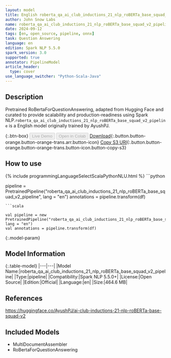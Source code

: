```yaml
---
layout: model
title: English roberta_qa_ai_club_inductions_21_nlp_roBERTa_base_squad_v2_pipeline pipeline RoBertaForQuestionAnswering from AyushPJ
author: John Snow Labs
name: roberta_qa_ai_club_inductions_21_nlp_roBERTa_base_squad_v2_pipeline
date: 2024-09-12
tags: [en, open_source, pipeline, onnx]
task: Question Answering
language: en
edition: Spark NLP 5.5.0
spark_version: 3.0
supported: true
annotator: PipelineModel
article_header:
  type: cover
use_language_switcher: "Python-Scala-Java"
---
```


## Description

Pretrained RoBertaForQuestionAnswering, adapted from Hugging Face and curated to provide scalability and production-readiness using Spark NLP.`roberta_qa_ai_club_inductions_21_nlp_roBERTa_base_squad_v2_pipeline` is a English model originally trained by AyushPJ.

{:.btn-box}
<button class="button button-orange" disabled>Live Demo</button>
<button class="button button-orange" disabled>Open in Colab</button>
[Download](https://s3.amazonaws.com/auxdata.johnsnowlabs.com/public/models/roberta_qa_ai_club_inductions_21_nlp_roBERTa_base_squad_v2_pipeline_en_5.5.0_3.0_1726175883118.zip){:.button.button-orange.button-orange-trans.arr.button-icon}
[Copy S3 URI](s3://auxdata.johnsnowlabs.com/public/models/roberta_qa_ai_club_inductions_21_nlp_roBERTa_base_squad_v2_pipeline_en_5.5.0_3.0_1726175883118.zip){:.button.button-orange.button-orange-trans.button-icon.button-copy-s3}

## How to use



<div class="tabs-box" markdown="1">
{% include programmingLanguageSelectScalaPythonNLU.html %}
```python

pipeline = PretrainedPipeline("roberta_qa_ai_club_inductions_21_nlp_roBERTa_base_squad_v2_pipeline", lang = "en")
annotations =  pipeline.transform(df)   

```
```scala

val pipeline = new PretrainedPipeline("roberta_qa_ai_club_inductions_21_nlp_roBERTa_base_squad_v2_pipeline", lang = "en")
val annotations = pipeline.transform(df)

```
</div>

{:.model-param}
## Model Information

{:.table-model}
|---|---|
|Model Name:|roberta_qa_ai_club_inductions_21_nlp_roBERTa_base_squad_v2_pipeline|
|Type:|pipeline|
|Compatibility:|Spark NLP 5.5.0+|
|License:|Open Source|
|Edition:|Official|
|Language:|en|
|Size:|464.6 MB|

## References

https://huggingface.co/AyushPJ/ai-club-inductions-21-nlp-roBERTa-base-squad-v2

## Included Models

- MultiDocumentAssembler
- RoBertaForQuestionAnswering